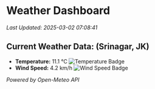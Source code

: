
# Weather Dashboard

_Last Updated: 2025-03-02 07:08:41_

## Current Weather Data: (Srinagar, JK)
- **Temperature:** 11.1 °C ![Temperature Badge](https://img.shields.io/badge/Temperature-Low%20Temp-blue)
- **Wind Speed:** 4.2 km/h ![Wind Speed Badge](https://img.shields.io/badge/Wind%20Speed-Light%20Wind-blue)

*Powered by Open-Meteo API*
